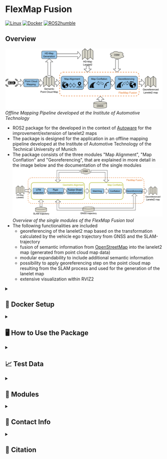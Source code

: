 # FlexMap Fusion
[![Linux](https://img.shields.io/badge/os-linux-blue.svg)](https://www.linux.org/)
[![Docker](https://badgen.net/badge/icon/docker?icon=docker&label)](https://www.docker.com/)
[![ROS2humble](https://img.shields.io/badge/ros2-humble-blue.svg)](https://docs.ros.org/en/humble/index.html)

## Overview
![image](doc/img/pipeline_offline_mapping.png)
*Offline Mapping Pipeline developed at the Institute of Automotive Technology*
* ROS2 package for the developed in the context of [Autoware](https://github.com/autowarefoundation/autoware) for the improvement/extension of lanelet2 maps
* The package is designed for the application in an offline mapping pipeline developed at the Institute of Automotive Technology of the Technical University of Munich
* The package consists of the three modules "Map Alignment", "Map Conflation" and "Georeferencing", that are explained in more detail in the image below and the documentation of the single modules
![image](doc/img/conflation_tool.png)
*Overview of the single modules of the FlexMap Fusion tool*
* The following functionalities are included
   * georeferencing of the lanelet2 map based on the transformation calculated by the vehicle ego trajectory from GNSS and the SLAM-trajectory
   * fusion of semantic information from [OpenStreetMap](openstreetmap.org/) into the lanelet2 map (generated from point cloud map data)
   * modular expandability to include additional semantic information
   * possibility to apply georeferencing step on the point cloud map resulting from the SLAM process and used for the generation of the lanelet map
   * extensive visualization within RVIZ2
<details>
<summary> <h2> 🐋 Docker Setup </h2> </summary>

### Package Design
This package is designed as a standalone ROS2 package. It was developed with ROS2 humble. For easier handling of dependencies, a docker environment is provided that sets up everything and builds the package.
As the package is designed for use in combination with [Autoware](https://github.com/autowarefoundation/autoware), the source code can also be build within the [Autoware](https://github.com/autowarefoundation/autoware) docker environment.

### Setup

1. Clone the repository by running
   ```bash
   git clone https://github.com/TUMFTM/Lanelet2_OSM_Fusion.git
   ```
2. Go to the rood directory of the repository
   ```bash
   cd Lanelet2_OSM_Fusion/
   ```
3. Build the docker image
   ```bash
   ./build_docker.sh
   ```
4. Run the container and mount your data by adjusting the corresponding line within ```run_docker.sh```
   ```bash
   ./run_docker.sh
   ```
</details>

<details> 
<summary> <h2> 🖥 How to Use the Package </h2> </summary>

* the package contains two executables with corresponding ROS2 launch file:
  * lanelet2_osm
    * provide all functionality described in the publication and the pipeline overview
    * additional possibility to georeference the point cloud map corresponding to the lanelet map, but without its visualization  
  * kiss_icp_georef
    * provides the possibility to georeference the SLAM poses and the corresponding point cloud map withouth the need of a lanelet map as input (-> no conflation with [OpenStreetMap](openstreetmap.org/))
    * provides visualization of the point cloud map in RVIZ2
   
* in the following, the sections are split between the two executables (however, keep in mind that kiss_icp_georef just provides a subset of the functions of lanelet2_osm)
<details> 
<summary> <h3> 📄 lanelet2_osm </h2> </summary>
   
1. Necessary input parameters:
   - `traj_path` => path to GPS trajectory of the vehicle (format: txt-file with lat, lon)
   - `poses_path` => path to SLAM trajectory of the vehicle (KITTI-format, trajectories don't have to be synchronized over time)
   - `map_path` => path to lanelet2 map corresponding to trajectories (map can have missing elements/attributes, only when using node `lanelet2_osm`)
   - `out_path` => path to save the modified lanelet map (DEFAULT: /lanelet2_map.osm, only when using node `lanelet2_osm`)
   - if you want to georeference the point cloud map corresponding to the lanelet2 map with the same set of control points:
      - set the parameter `transform_pcd` in the config file to `true`
      - adjust the path to the point cloud map (parameter `pcd_path`)
      - the georeferenced point cloud map will be saved in the current working directory (if you'd like to specify a different path, see `kiss_icp_georef`
2. Start the package
   - it is recommended to directly use the provided ROS launch file as it starts the package itself and the visualization in RVIZ:
   - replace the filepaths and run the following command inside the docker container:

   ```bash
       ros2 launch tum_lanelet2_osm_fusion lanelet2_osm.launch.py traj_path:=<path-to-GPS-trajectory> poses_path:=<path-to-SLAM-trajectory>  map_path:=<path-to-lanelet-map> out_path:=<path-to-save-output-map>
   ```

   - the launch file directly links to the corresponding parameter file in `/config/`.

3. Select control points
   - after the trajectories are loaded and the target trajectory is aligned to the master trajectory by the Umeyama algorithm, you are asked in the command window to select control points for the rubber-sheet transformation (the amount of points can be configured in the config file).
   - select the desired points using the `Publish Point` button in RVIZ and follow the instructions in the command window.
4. Inspect results
   - results of the rubber-sheet transformation & lanelet map are visualized
   - see table for explanation of single topics

| Topic | Description |
| ----------- | ----------- |
| `/lof/map/osm_map_markers` | Street network downloaded from [OpenStreetMap](openstreetmap.org/). |
| `/lof/map/ll_map_markers` | Lanelet2-map enriched with attributes from [OpenStreetMap](openstreetmap.org/); Lanelets are colorized based on agreement between adjacent lanelets and lanes-tag of [OpenStreetMap](openstreetmap.org/). |
| `/lof/map/ll_map_new_markers` | Lanelet2-map enriched with attributes from [OpenStreetMap](openstreetmap.org/); Lanelets that are likely to be wrong were removed by the module "Deletion of Lanelet Fragments". |
| `/lof/traj/traj_master_markers` | Master trajectory -> to be defined in config-file (usually GNSS-trajectory) |
| `/lof/traj/traj_target_markers` | original target rajectory (usually SLAM-trajectory) |
| `/lof/traj/traj_align_markers` | target trajectory aligned to master with [Umeyama](https://web.stanford.edu/class/cs273/refs/umeyama.pdf)-algorithm |
| `/lof/traj/traj_rs_markers` | target trajectory after [rubber-sheet](https://www.tandfonline.com/doi/abs/10.1559/152304085783915135)-transformation based on control points |
| `/lof/rs/geom_markers` | geometric information from rubber-sheeting (control points and constructed triangles) |
| `/clicked_point` | last 2 selected points by user to indicate chosen control points |
| `/lof/confl/geom_markers` | geometric information regarding conflation process (collapsed lanelet-map, buffers, matches) |

   - Inspect results and modify parameters if desired.
5. Manually finalize lanelet map
   - open a manual editor for lanelet2 maps (e.g. [VectorMapBuilder](https://tools.tier4.jp/feature/vector_map_builder_ll2/)) in parallel to RVIZ
   - import the exported map from `out_path`
   - close gaps in lanelet map and correct other mistakes based on visualization of map agreement with [OpenStreetMap](openstreetmap.org/) in RVIZ

</details>

<details> 
<summary> <h3> 📄 kiss_icp_georef </h2> </summary>
   
1. Necessary input parameters:
   - `traj_path` => path to GPS trajectory of the vehicle (format: txt-file with lat, lon)
   - `poses_path` => path to SLAM trajectory of the vehicle (KITTI-format, trajectories don't have to be synchronized over time)
   - `pcd_path` => path to pcd map corresponding to poses trajectory
   - `pcd_out_path` => path to saved the georeferenced point cloud map (DEFAULT: /pcd_map_georef.pcd)
2. Start the package
   - it is recommended to directly use the provided ROS launch file that starts the package itself and the visualization in RVIZ:

   ```bash
       ros2 launch tum_lanelet2_osm_fusion kiss_icp_georef.launch.py traj_path:=<path-to-GPS-trajectory> poses_path:=<path-to-SLAM-trajectory>  pcd_path:=<path-to-pcd-map> pcd_out_path:=<path-to-save-pcd-map>
   ```

   - the launch file directly links to the corresponding parameter file in `/config/`.

3. Select control points
   - after the trajectories are loaded and the target trajectory is roughly aligned to the master trajectory you are asked in the command window to select control points for the rubber-sheet transformation (the amount of points can be configured in the config file).
   - select the desired points using the `Publish Point` button in RVIZ and follow the instructions in the console.
4. Inspect results
   - results of the rubber-sheet transformation & the resulting, transformed point cloud map are visualized.
   - see table for explanation of single topics

| Topic | Description |
| ----------- | ----------- |
| `/lof/traj/traj_master_markers` | Master trajectory -> to be defined in config-file (either GNSS- or SLAM trajectory) |
| `/lof/traj/traj_target_markers` | original target rajectory -> depending on selected master trajectory (either GNSS- or SLAM trajectory) |
| `/lof/traj/traj_align_markers` | target trajectory aligned to master with [Umeyama](https://web.stanford.edu/class/cs273/refs/umeyama.pdf) transformation or [PCL ICP](https://pointclouds.org/documentation/classpcl_1_1_iterative_closest_point.html) |
| `/lof/traj/traj_rs_markers` | target trajectory after [rubber-sheet](https://www.tandfonline.com/doi/abs/10.1559/152304085783915135)-transformation |
| `/lof/rs/geom_markers` | geometric information from rubber-sheeting (control points and constructed triangles) |
| `/clicked_point` | last 2 selected points by user to indicate chosen control point |
| `/lof/rs/pcd_map` | transformed point cloud map (only when using `kiss_icp_georef`) |

   - Inspect results and modify parameters if desired.
</details>

</details>

<details>
<summary> <h2> 📈 Test Data </h2> </summary>

The test data in `/test` is from the EDGAR research vehicle (GPS trajectory). The SLAM poses were generated by [KISS-ICP](https://github.com/PRBonn/kiss-icp) in combination with [interactive SLAM](https://github.com/SMRT-AIST/interactive_slam). The lanelet2-map was created manually with [VectorMapBuilder](https://tools.tier4.jp/feature/vector_map_builder_ll2/) by TieriV.

</details>

<details>
<summary> <h2> 🔧 Modules </h2> </summary>

Detailed documentation of the functionality behind the single modules can be found below.

1. [Geometric Alignment](doc/alignment.md)

2. [Preprocessing](doc/preprocessing.md)

3. [Matching](doc/matching.md)

4. [Conflation](doc/conflation.md)

5. [Georeferencing](doc/georef.md)

6. [Analysis](doc/analysis.md)

</details>

<details>
<summary> <h2> 📇 Contact Info </h2> </summary>

[Maximilian Leitenstern](mailto:maxi.leitenstern@tum.de),
Institute of Automotive Technology,
School of Engineering and Design,
Technical University of Munich,
85748 Garching,
Germany

[Florian Sauerbeck](mailto:florian.sauerbeck@tum.de),
Institute of Automotive Technology,
School of Engineering and Design,
Technical University of Munich,
85748 Garching,
Germany

[Dominik Kulmer](mailto:dominik.kulmer@tum.de),
Institute of Automotive Technology,
School of Engineering and Design,
Technical University of Munich,
85748 Garching,
Germany
</details>

<details>
<summary> <h2> 📃 Citation </h2> </summary>
   
If you use this repository for any academic work, please cite our original paper:

```bibtex
@inproceedings{sauerbeck2023,
  title={Multi-LiDAR Localization and Mapping Pipeline for Urban Autonomous Driving},
  author={\textbf{Sauerbeck, Florian} and Kulmer, Dominik and Leitenstern, Maximilian and Weiss, Christoph and Betz, Johannes},
  booktitle={2023 IEEE Sensors},
  year={2023},
}
```
</details>

